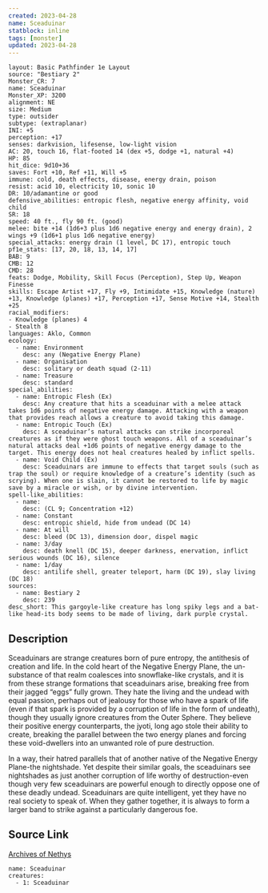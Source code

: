 ```yaml
---
created: 2023-04-28
name: Sceaduinar
statblock: inline
tags: [monster]
updated: 2023-04-28
---
```

```statblock
layout: Basic Pathfinder 1e Layout
source: "Bestiary 2"
Monster_CR: 7
name: Sceaduinar
Monster_XP: 3200
alignment: NE
size: Medium
type: outsider
subtype: (extraplanar)
INI: +5
perception: +17
senses: darkvision, lifesense, low-light vision
AC: 20, touch 16, flat-footed 14 (dex +5, dodge +1, natural +4)
HP: 85
hit_dice: 9d10+36
saves: Fort +10, Ref +11, Will +5
immune: cold, death effects, disease, energy drain, poison
resist: acid 10, electricity 10, sonic 10
DR: 10/adamantine or good
defensive_abilities: entropic flesh, negative energy affinity, void child
SR: 18
speed: 40 ft., fly 90 ft. (good)
melee: bite +14 (1d6+3 plus 1d6 negative energy and energy drain), 2 wings +9 (1d6+1 plus 1d6 negative energy)
special_attacks: energy drain (1 level, DC 17), entropic touch
pf1e_stats: [17, 20, 18, 13, 14, 17]
BAB: 9
CMB: 12
CMD: 28
feats: Dodge, Mobility, Skill Focus (Perception), Step Up, Weapon Finesse
skills: Escape Artist +17, Fly +9, Intimidate +15, Knowledge (nature) +13, Knowledge (planes) +17, Perception +17, Sense Motive +14, Stealth +25
racial_modifiers:
- Knowledge (planes) 4
- Stealth 8
languages: Aklo, Common
ecology:
  - name: Environment
    desc: any (Negative Energy Plane)
  - name: Organisation
    desc: solitary or death squad (2-11)
  - name: Treasure
    desc: standard
special_abilities:
  - name: Entropic Flesh (Ex)
    desc: Any creature that hits a sceaduinar with a melee attack takes 1d6 points of negative energy damage. Attacking with a weapon that provides reach allows a creature to avoid taking this damage.
  - name: Entropic Touch (Ex)
    desc: A sceaduinar’s natural attacks can strike incorporeal creatures as if they were ghost touch weapons. All of a sceaduinar’s natural attacks deal +1d6 points of negative energy damage to the target. This energy does not heal creatures healed by inflict spells.
  - name: Void Child (Ex)
    desc: Sceaduinars are immune to effects that target souls (such as trap the soul) or require knowledge of a creature’s identity (such as scrying). When one is slain, it cannot be restored to life by magic save by a miracle or wish, or by divine intervention.
spell-like_abilities:
  - name:
    desc: (CL 9; Concentration +12)
  - name: Constant
    desc: entropic shield, hide from undead (DC 14)
  - name: At will
    desc: bleed (DC 13), dimension door, dispel magic
  - name: 3/day
    desc: death knell (DC 15), deeper darkness, enervation, inflict serious wounds (DC 16), silence
  - name: 1/day
    desc: antilife shell, greater teleport, harm (DC 19), slay living (DC 18)
sources:
  - name: Bestiary 2
    desc: 239
desc_short: This gargoyle-like creature has long spiky legs and a bat-like head-its body seems to be made of living, dark purple crystal.
```
## Description
Sceaduinars are strange creatures born of pure entropy, the antithesis of creation and life. In the cold heart of the Negative Energy Plane, the un-substance of that realm coalesces into snowflake-like crystals, and it is from these strange formations that sceaduinars arise, breaking free from their jagged “eggs” fully grown. They hate the living and the undead with equal passion, perhaps out of jealousy for those who have a spark of life (even if that spark is provided by a corruption of life in the form of undeath), though they usually ignore creatures from the Outer Sphere. They believe their positive energy counterparts, the jyoti, long ago stole their ability to create, breaking the parallel between the two energy planes and forcing these void-dwellers into an unwanted role of pure destruction.

In a way, their hatred parallels that of another native of the Negative Energy Plane-the nightshade. Yet despite their similar goals, the sceaduinars see nightshades as just another corruption of life worthy of destruction-even though very few sceaduinars are powerful enough to directly oppose one of these deadly undead. Sceaduinars are quite intelligent, yet they have no real society to speak of. When they gather together, it is always to form a larger band to strike against a particularly dangerous foe.
## Source Link
[Archives of Nethys](https://aonprd.com/MonsterDisplay.aspx?ItemName=Sceaduinar)
```encounter-table
name: Sceaduinar
creatures:
  - 1: Sceaduinar
```
